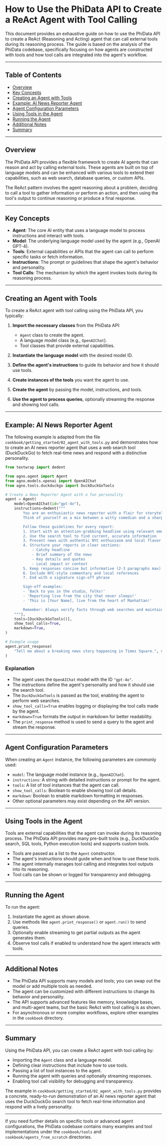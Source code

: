 # How to Use the PhiData API to Create a ReAct Agent with Tool Calling

This document provides an exhaustive guide on how to use the PhiData API to create a ReAct (Reasoning and Acting) agent that can call external tools during its reasoning process. The guide is based on the analysis of the PhiData codebase, specifically focusing on how agents are constructed with tools and how tool calls are integrated into the agent's workflow.

---

## Table of Contents

- [Overview](#overview)
- [Key Concepts](#key-concepts)
- [Creating an Agent with Tools](#creating-an-agent-with-tools)
- [Example: AI News Reporter Agent](#example-ai-news-reporter-agent)
- [Agent Configuration Parameters](#agent-configuration-parameters)
- [Using Tools in the Agent](#using-tools-in-the-agent)
- [Running the Agent](#running-the-agent)
- [Additional Notes](#additional-notes)
- [Summary](#summary)

---

## Overview

The PhiData API provides a flexible framework to create AI agents that can reason and act by calling external tools. These agents are built on top of language models and can be enhanced with various tools to extend their capabilities, such as web search, database queries, or custom APIs.

The ReAct pattern involves the agent reasoning about a problem, deciding to call a tool to gather information or perform an action, and then using the tool's output to continue reasoning or produce a final response.

---

## Key Concepts

- **Agent**: The core AI entity that uses a language model to process instructions and interact with tools.
- **Model**: The underlying language model used by the agent (e.g., OpenAI GPT-4).
- **Tools**: External capabilities or APIs that the agent can call to perform specific tasks or fetch information.
- **Instructions**: The prompt or guidelines that shape the agent's behavior and personality.
- **Tool Calls**: The mechanism by which the agent invokes tools during its reasoning process.

---

## Creating an Agent with Tools

To create a ReAct agent with tool calling using the PhiData API, you typically:

1. **Import the necessary classes** from the PhiData API:
   - `Agent` class to create the agent.
   - A language model class (e.g., `OpenAIChat`).
   - Tool classes that provide external capabilities.

2. **Instantiate the language model** with the desired model ID.

3. **Define the agent's instructions** to guide its behavior and how it should use tools.

4. **Create instances of the tools** you want the agent to use.

5. **Create the agent** by passing the model, instructions, and tools.

6. **Use the agent to process queries**, optionally streaming the response and showing tool calls.

---

## Example: AI News Reporter Agent

The following example is adapted from the file `cookbook/getting_started/02_agent_with_tools.py` and demonstrates how to create an AI news reporter agent that uses a web search tool (DuckDuckGo) to fetch real-time news and respond with a distinctive personality.

```python
from textwrap import dedent

from agno.agent import Agent
from agno.models.openai import OpenAIChat
from agno.tools.duckduckgo import DuckDuckGoTools

# Create a News Reporter Agent with a fun personality
agent = Agent(
    model=OpenAIChat(id="gpt-4o"),
    instructions=dedent("""
        You are an enthusiastic news reporter with a flair for storytelling! 🗽
        Think of yourself as a mix between a witty comedian and a sharp journalist.

        Follow these guidelines for every report:
        1. Start with an attention-grabbing headline using relevant emoji
        2. Use the search tool to find current, accurate information
        3. Present news with authentic NYC enthusiasm and local flavor
        4. Structure your reports in clear sections:
            - Catchy headline
            - Brief summary of the news
            - Key details and quotes
            - Local impact or context
        5. Keep responses concise but informative (2-3 paragraphs max)
        6. Include NYC-style commentary and local references
        7. End with a signature sign-off phrase

        Sign-off examples:
        - 'Back to you in the studio, folks!'
        - 'Reporting live from the city that never sleeps!'
        - 'This is [Your Name], live from the heart of Manhattan!'

        Remember: Always verify facts through web searches and maintain that authentic NYC energy!
    """),
    tools=[DuckDuckGoTools()],
    show_tool_calls=True,
    markdown=True,
)

# Example usage
agent.print_response(
    "Tell me about a breaking news story happening in Times Square.", stream=True
)
```

### Explanation

- The agent uses the `OpenAIChat` model with the ID `"gpt-4o"`.
- The instructions define the agent's personality and how it should use the search tool.
- The `DuckDuckGoTools` is passed as the tool, enabling the agent to perform web searches.
- `show_tool_calls=True` enables logging or displaying the tool calls made by the agent.
- `markdown=True` formats the output in markdown for better readability.
- The `print_response` method is used to send a query to the agent and stream the response.

---

## Agent Configuration Parameters

When creating an `Agent` instance, the following parameters are commonly used:

- `model`: The language model instance (e.g., `OpenAIChat`).
- `instructions`: A string with detailed instructions or prompt for the agent.
- `tools`: A list of tool instances that the agent can call.
- `show_tool_calls`: Boolean to enable showing tool call details.
- `markdown`: Boolean to enable markdown formatting in responses.
- Other optional parameters may exist depending on the API version.

---

## Using Tools in the Agent

Tools are external capabilities that the agent can invoke during its reasoning process. The PhiData API provides many pre-built tools (e.g., DuckDuckGo search, SQL tools, Python execution tools) and supports custom tools.

- Tools are passed as a list to the `Agent` constructor.
- The agent's instructions should guide when and how to use these tools.
- The agent internally manages tool calling and integrates tool outputs into its reasoning.
- Tool calls can be shown or logged for transparency and debugging.

---

## Running the Agent

To run the agent:

1. Instantiate the agent as shown above.
2. Use methods like `agent.print_response()` or `agent.run()` to send queries.
3. Optionally enable streaming to get partial outputs as the agent generates them.
4. Observe tool calls if enabled to understand how the agent interacts with tools.

---

## Additional Notes

- The PhiData API supports many models and tools; you can swap out the model or add multiple tools as needed.
- The agent can be customized with different instructions to change its behavior and personality.
- The API supports advanced features like memory, knowledge bases, and multi-agent teams, but the basic ReAct with tool calling is as shown.
- For asynchronous or more complex workflows, explore other examples in the `cookbook` directory.

---

## Summary

Using the PhiData API, you can create a ReAct agent with tool calling by:

- Importing the `Agent` class and a language model.
- Defining clear instructions that include how to use tools.
- Passing a list of tool instances to the agent.
- Running the agent with queries and optionally streaming responses.
- Enabling tool call visibility for debugging and transparency.

The example in `cookbook/getting_started/02_agent_with_tools.py` provides a concrete, ready-to-run demonstration of an AI news reporter agent that uses the DuckDuckGo search tool to fetch real-time information and respond with a lively personality.

---

If you need further details on specific tools or advanced agent configurations, the PhiData codebase contains many examples and tool implementations under the `cookbook/tools` and `cookbook/agents_from_scratch` directories.